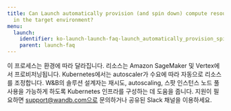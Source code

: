 ```yaml
---
title: Can Launch automatically provision (and spin down) compute resources for me
  in the target environment?
menu:
  launch:
    identifier: ko-launch-launch-faq-launch_automatically_provision_spin_compute_resources_target_environment
    parent: launch-faq
---
```


이 프로세스는 환경에 따라 달라집니다. 리소스는 Amazon SageMaker 및 Vertex에서 프로비저닝됩니다. Kubernetes에서는 autoscaler가 수요에 따라 자동으로 리소스를 조정합니다. W&B의 솔루션 설계자는 재시도, autoscaling, 스팟 인스턴스 노드 풀 사용을 가능하게 하도록 Kubernetes 인프라를 구성하는 데 도움을 줍니다. 지원이 필요하면 support@wandb.com으로 문의하거나 공유된 Slack 채널을 이용하세요.
